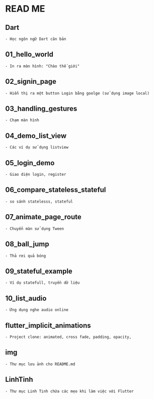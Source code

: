 # READ ME
## Dart
	- Học ngôn ngữ Dart căn bản
## 01_hello_world
	- In ra màn hình: "Chào thế giới"
## 02_signin_page
	- Hiển thị ra một button Login bằng goolge (sử dụng image local)
## 03_handling_gestures
	- Chạm màn hình
## 04_demo_list_view
	- Các ví dụ sử dụng listview
## 05_login_demo
	- Giao diện login, register
## 06_compare_stateless_stateful
	- so sánh statelesss, stateful
## 07_animate_page_route
	- Chuyển màn sử dụng Tween
## 08_ball_jump
	- Thả rơi quả bóng 
## 09_stateful_example
	- Ví dụ statefull, truyền dữ liệu
## 10_list_audio
	- Ứng dụng nghe audio online
## flutter_implicit_animations
	- Project clone: animated, cross fade, padding, opacity,
## img
	- Thư mục lưu ảnh cho README.md
## LinhTinh
	- Thư mục Linh Tinh chứa các mẹo khi làm việc với Flutter


